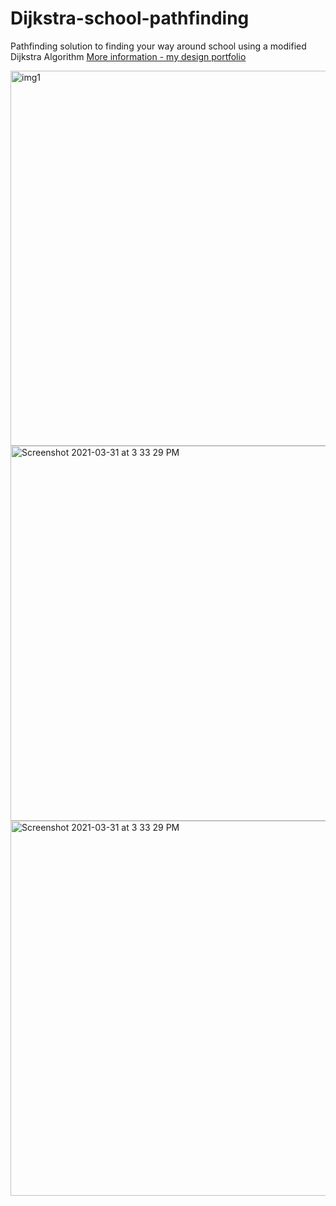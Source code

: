 # Dijkstra-school-pathfinding

Pathfinding solution to finding your way around school using a modified Dijkstra Algorithm
[More information - my design portfolio](https://docs.google.com/presentation/d/1_pKWqn96okEkHfcy8EPZVZmLWTz7i6EIZMyKazftWC4/edit#slide=id.p)

<img width="600" alt="img1" src="https://user-images.githubusercontent.com/20654098/128593044-2e4d658e-1e2f-4a06-a383-8d6dac57fde3.PNG">
<img width="600" alt="Screenshot 2021-03-31 at 3 33 29 PM" src="https://user-images.githubusercontent.com/20654098/128593045-13508eba-43bd-4cf9-a6a2-4c503ad31c94.PNG">
<img width="600" alt="Screenshot 2021-03-31 at 3 33 29 PM" src="https://user-images.githubusercontent.com/20654098/128593046-e9294242-5678-4790-ba35-98218c93515e.PNG">
